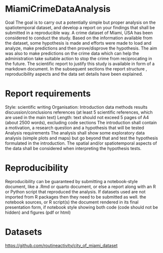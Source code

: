 # MiamiCrimeDataAnalysis
Goal
The goal is to carry out a potentially simple but proper analysis on the spatiotemporal dataset, and develop a report on your findings that shall be submitted in a reproducible way. A crime dataset of Miami, USA has been considered to conduct the study. Based on the information available from the dataset, some hypothesis is made and efforts were made to load and analyze, make predictions and then prove/disprove the hypothesis. The aim was also to make predictions on the crime data which can help the administration take suitable action to stop the crime from reciprocating in the future. The scientific report to justify this study is available in form of a markdown document. In the subsequent sections the report structure , reproducibility aspects and the data set details have been explained.

# Report requirements
Style: scientific writing
Organisation:
Introduction
data
methods
results
discussion/conclusions
references (at least 5 scientific references, which are used in the main text)
Length: text should not exceed 5 pages of A4 (about 2500 words), excluding code sections
The introduction shall contain a motivation, a research question and a hypothesis that will be tested
Analysis requirements
The analysis shall show some exploratory data analysis (simple plots and maps) but go beyond that and test the hypothesis formulated in the introduction. The spatial and/or spatiotemporal aspects of the data shall be considered when interpreting the hypothesis tests.

# Reproducibility
Reproducibility can be guaranteed by submitting a notebook-style document, like a .Rmd or quarto document, or else a report along with an R or Python script that reproduced the analysis. If datasets used are not imported from R packages then they need to be submitted as well.
the notebook sources, or R script(s) the document rendered in its final presentation form, if notebook style showing both code (code should not be hidden) and figures (pdf or html)

# Datasets
https://github.com/routineactivity/city_of_miami_dataset
